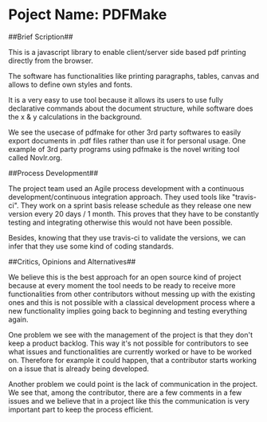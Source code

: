 # Poject Name: PDFMake #

##Brief Scription##

This is a javascript library to enable client/server side based pdf printing directly from the browser.

The software has functionalities like printing paragraphs, tables, canvas and allows to define own styles and fonts.

It is a very easy to use tool because it allows its users to use fully declarative commands about the document structure, while software does the x & y calculations in the background.

We see the usecase of pdfmake for other 3rd party softwares to easily export documents in .pdf files rather than use it for personal usage. One example of 3rd party programs using pdfmake is the novel writing tool called Novlr.org.

##Process Development##

The project team used an Agile process development with a continuous development/continuous integration approach. They used tools like "travis-ci". They work on a sprint basis release schedule as they release one new version every 20 days / 1 month. This proves that they have to be constantly testing and integrating otherwise this would not have been possible.

Besides, knowing that they use travis-ci to validate the versions, we can infer that they use some kind of coding standards.

##Critics, Opinions and Alternatives##

We believe this is the best approach for an open source kind of project because at every moment the tool needs to be ready to receive more functionalities from other contributors without messing up with the existing ones and this is not possible with a classical development process where a new functionality implies going back to beginning and testing everything again.

One problem we see with the management of the project is that they don't keep a product backlog. This way it's not possible for contributors to see what issues and functionalities are currently worked or have to be worked on. Therefore for example it could happen, that a contributor starts working on a issue that is already being developed.

Another problem we could point is the lack of communication in the project. We see that, among the contributor, there are a few comments in a few issues and we believe that in a project like this the communication is very important part to keep the process efficient.

